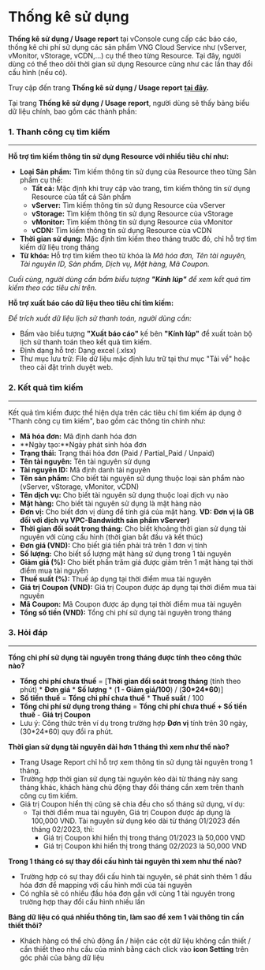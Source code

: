 # Thống kê sử dụng

**Thống kê sử dụng / Usage report** tại vConsole cung cấp các báo cáo, thống kê chi phí sử dụng các sản phẩm VNG Cloud Service như (vServer, vMonitor, vStorage, vCDN,...) cụ thể theo từng Resource. Tại đây, người dùng có thể theo dõi thời gian sử dụng Resource cũng như các lần thay đổi cấu hình (nếu có).

Truy cập đến trang **Thống kê sử dụng / Usage report** [**tại đây**](https://dashboard.console.vngcloud.vn/usage-report)**.**

Tại trang **Thống kê sử dụng / Usage report**, người dùng sẽ thấy  bảng biểu dữ liệu chính, bao gồm các thành phần:

### **1. Thanh công cụ tìm kiếm** <a href="#thongkesudung-usagereport-1.thanhcongcutimkiem" id="thongkesudung-usagereport-1.thanhcongcutimkiem"></a>

***

**Hỗ trợ tìm kiếm thông tin sử dụng Resource với nhiều tiêu chí như:**

* **Loại Sản phẩm:** Tìm kiếm thông tin sử dụng của Resource theo từng Sản phẩm cụ thể:
  * **Tất cả:** Mặc định khi truy cập vào trang, tìm kiếm thông tin sử dụng Resource của tất cả Sản phẩm
  * **vServer:** Tìm kiếm thông tin sử dụng Resource của vServer
  * **vStorage:** Tìm kiếm thông tin sử dụng Resource của vStorage
  * **vMonitor:** Tìm kiếm thông tin sử dụng Resource của vMonitor
  * **vCDN:** Tìm kiếm thông tin sử dụng Resource của vCDN
* **Thời gian sử dụng:** Mặc định tìm kiếm theo tháng trước đó, chỉ hỗ trợ tìm kiếm dữ liệu trong tháng
* **Từ khóa:** Hỗ trợ tìm kiếm theo từ khóa là _Mã hóa đơn, Tên tài nguyên, Tài nguyên ID, Sản phẩm, Dịch vụ, Mặt hàng, Mã Coupon._

_Cuối cùng, người dùng cần bấm biểu tượng **"Kính lúp"** để xem kết quả tìm kiếm theo các tiêu chí trên._

**Hỗ trợ xuất báo cáo dữ liệu theo tiêu chí tìm kiếm:**

_Để trích xuất dữ liệu lịch sử thanh toán, người dùng cần:_

* Bấm vào biểu tượng **"Xuất báo cáo"** kế bên **"Kính lúp"** để xuất toàn bộ lịch sử thanh toán theo kết quả tìm kiếm.
* Định dạng hỗ trợ: Dạng excel (.xlsx)
* Thư mục lưu trữ: File dữ liệu mặc định lưu trữ tại thư mục "Tải về" hoặc theo cài đặt trình duyệt web.

### **2. Kết quả tìm kiếm** <a href="#thongkesudung-usagereport-2.ketquatimkiem" id="thongkesudung-usagereport-2.ketquatimkiem"></a>

***

Kết quả tìm kiếm được thể hiện dựa trên các tiêu chí tìm kiếm áp dụng ở "Thanh công cụ tìm kiếm", bao gồm các thông tin chính như:

* **Mã hóa đơn:** Mã định danh hóa đơn
* **Ngày tạo:**Ngày phát sinh hóa đơn
* **Trạng thái:** Trạng thái hóa đơn (Paid / Partial\_Paid / Unpaid)
* **Tên tài nguyên:** Tên tài nguyên sử dụng
* **Tài nguyên ID:** Mã định danh tài nguyên
* **Tên sản phẩm:** Cho biết tài nguyên sử dụng thuộc loại sản phẩm nào (vServer, vStorage, vMonitor, vCDN)
* **Tên dịch vụ:** Cho biết tài nguyên sử dụng thuộc loại dịch vụ nào
* **Mặt hàng:** Cho biết tài nguyên sử dụng là mặt hàng nào
* **Đơn vị:** Cho biết đơn vị dùng để tính giá của mặt hàng. **VD: Đơn vị là GB đối với dịch vụ VPC-Bandwidth sản phẩm vServer)**
* **Thời gian đối soát trong tháng:** Cho biết khoảng thời gian sử dụng tài nguyên với cùng cấu hình (thời gian bắt đầu và kết thúc)
* **Đơn giá (VND):** Cho biết giá tiền phải trả trên 1 đơn vị tính
* **Số lượng:** Cho biết số lượng mặt hàng sử dụng trong 1 tài nguyên
* **Giảm giá (%):** Cho biết phần trăm giá được giảm trên 1 mặt hàng tại thời điểm mua tài nguyên
* **Thuế suất (%):** Thuế áp dụng tại thời điểm mua tài nguyên
* **Giá trị Coupon (VND):** Giá trị Coupon được áp dụng tại thời điểm mua tài nguyên
* **Mã Coupon:** Mã Coupon được áp dụng tại thời điểm mua tài nguyên
* **Tổng số tiền (VND):** Tổng chi phí sử dụng tài nguyên trong tháng

### **3. Hỏi đáp** <a href="#thongkesudung-usagereport-3.hoidap" id="thongkesudung-usagereport-3.hoidap"></a>

***

**Tổng chi phí sử dụng tài nguyên trong tháng được tính theo công thức nào?**

* **Tổng chi phí chưa thuế** = \[**Thời gian đối soát trong tháng** (tính theo phút) \* **Đơn giá** \* **Số lượng** \* (**1 - Giảm giá/100**) / (**30\*24\*60**)]
* **Số tiền thuế** = **Tổng chi phí chưa thuế** \* **Thuế suất** / 100
* **Tổng chi phí sử dụng trong tháng** = **Tổng chi phí chưa thuế + Số tiền thuế** - **Giá trị Coupon**
* Lưu ý: Công thức trên ví dụ trong trường hợp **Đơn vị** tính trên 30 ngày, (30\*24\*60) quy đổi ra phút.

**Thời gian sử dụng tài nguyên dài hơn 1 tháng thì xem như thế nào?**

* Trang Usage Report chỉ hỗ trợ xem thông tin sử dụng tài nguyên trong 1 tháng.
* Trường hợp thời gian sử dụng tài nguyên kéo dài từ tháng này sang tháng khác, khách hàng chủ động thay đổi tháng cần xem trên thanh công cụ tìm kiếm.
* Giá trị Coupon hiển thị cũng sẽ chia đều cho số tháng sử dụng, ví dụ:
  * Tại thời điểm mua tài nguyên, Giá trị Coupon được áp dụng là 100,000 VND. Tài nguyên sử dụng kéo dài từ tháng 01/2023 đến tháng 02/2023, thì:
    * Giá trị Coupon khi hiển thị trong tháng 01/2023 là 50,000 VND
    * Giá trị Coupon khi hiển thị trong tháng 02/2023 là 50,000 VND

**Trong 1 tháng có sự thay đổi cấu hình tài nguyên thì xem như thế nào?**

* Trường hợp có sự thay đổi cấu hình tài nguyên, sẽ phát sinh thêm 1 đầu hóa đơn để mapping với cấu hình mới của tài nguyên
* Có nghĩa sẽ có nhiều đầu hóa đơn gắn với cùng 1 tài nguyên trong trường hợp thay đổi cấu hình nhiều lần

**Bảng dữ liệu có quá nhiều thông tin, làm sao để xem 1 vài thông tin cần thiết thôi?**

* Khách hàng có thể chủ động ẩn / hiện các cột dữ liệu không cần thiết / cần thiết theo nhu cầu của mình bằng cách click vào **icon Setting** trên góc phải của bảng dữ liệu
